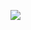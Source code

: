 <!-- <p align=center><img width=90% src="banner.gif"></img></p> -->
<p align=center>
 </p>



![](https://raw.githubusercontent.com/Sutil/Sutil/2b2fad3bf54522bb30c8c170591fc68ff51b69e6/github-contribution-grid-snake2.svg)

